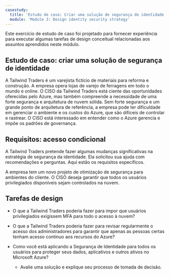 ```yaml
---
casestudy:
  title: 'Estudo de caso: Criar uma solução de segurança de identidade'
  module: 'Module 3: Design identity security strategy'
---
```

Este exercício de estudo de caso foi projetado para fornecer experiência para executar algumas tarefas de design conceitual relacionadas aos assuntos aprendidos neste módulo.

## Estudo de caso: criar uma solução de segurança de identidade

A Tailwind Traders é um varejista fictício de materiais para reforma e construção. A empresa opera lojas de varejo de ferragens em todo o mundo e online. O CISO da Tailwind Traders está ciente das oportunidades oferecidas pelo Azure, mas também compreende a necessidade de uma forte segurança e arquitetura de nuvem sólida. Sem forte segurança e um grande ponto de arquitetura de referência, a empresa pode ter dificuldade em gerenciar o ambiente e os custos do Azure, que são difíceis de controlar e rastrear. O CISO está interessado em entender como o Azure gerencia e impõe os padrões de governança.

## Requisitos: acesso condicional

A Tailwind Traders pretende fazer algumas mudanças significativas na estratégia de segurança da identidade. Ela solicitou sua ajuda com recomendações e perguntas. Aqui estão os requisitos específicos.

A empresa tem um novo projeto de otimização de segurança para ambientes do cliente. O CISO deseja garantir que todos os usuários privilegiados disponíveis sejam controlados na nuvem.

## Tarefas de design

* O que a Tailwind Traders poderia fazer para impor que usuários privilegiados exigissem MFA para todo o acesso à nuvem?

* O que a Tailwind Traders poderia fazer para revisar regularmente o acesso dos administradores para garantir que apenas as pessoas certas tenham acesso contínuo aos recursos do Azure?

* Como você está aplicando a Segurança de Identidade para todos os usuários para proteger seus dados, aplicativos e outros ativos no Microsoft Azure?

    * Avalie uma solução e explique seu processo de tomada de decisão.
